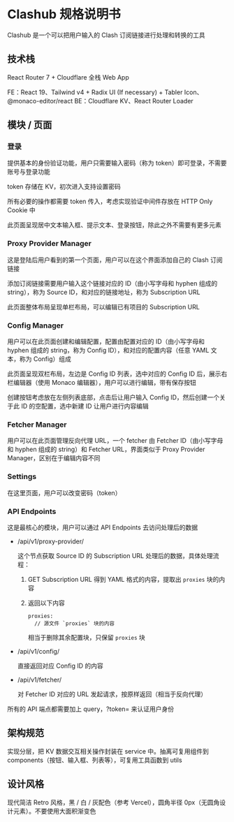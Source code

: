 # Clashub 规格说明书

Clashub 是一个可以把用户输入的 Clash 订阅链接进行处理和转换的工具

## 技术栈

React Router 7 + Cloudflare 全栈 Web App

FE：React 19、Tailwind v4 + Radix UI (If necessary) + Tabler Icon、@monaco-editor/react
BE：Cloudflare KV、React Router Loader

## 模块 / 页面

### 登录

提供基本的身份验证功能，用户只需要输入密码（称为 token）即可登录，不需要账号与登录功能

token 存储在 KV，初次进入支持设置密码

所有必要的操作都需要 token 传入，考虑实现验证中间件存放在 HTTP Only Cookie 中

此页面呈现居中文本输入框、提示文本、登录按钮，除此之外不需要有更多元素

### Proxy Provider Manager

这是登陆后用户看到的第一个页面，用户可以在这个界面添加自己的 Clash 订阅链接

添加订阅链接需要用户输入这个链接对应的 ID（由小写字母和 hyphen 组成的 string），称为 Source ID，和对应的链接地址，称为 Subscription URL

此页面整体布局呈现单栏布局，可以编辑已有项目的 Subscription URL

### Config Manager

用户可以在此页面创建和编辑配置，配置由配置对应的 ID（由小写字母和 hyphen 组成的 string，称为 Config ID），和对应的配置内容（任意 YAML 文本，称为 Config）组成

此页面呈现双栏布局，左边是 Config ID 列表，选中对应的 Config ID 后，展示右栏编辑器（使用 Monaco 编辑器），用户可以进行编辑，带有保存按钮

创建按钮考虑放在左侧列表底部，点击后让用户输入 Config ID，然后创建一个关于此 ID 的空配置，选中新建 ID 让用户进行内容编辑

### Fetcher Manager

用户可以在此页面管理反向代理 URL，一个 fetcher 由 Fetcher ID（由小写字母和 hyphen 组成的 string）和 Fetcher URL，界面类似于 Proxy Provider Manager，区别在于编辑内容不同

### Settings

在这里页面，用户可以改变密码（token）

### API Endpoints

这是最核心的模块，用户可以通过 API Endpoints 去访问处理后的数据

- /api/v1/proxy-provider/<Source ID>

  这个节点获取 Source ID 的 Subscription URL 处理后的数据，具体处理流程：
  1. GET Subscription URL 得到 YAML 格式的内容，提取出 `proxies` 块的内容
  2. 返回以下内容

     ```
     proxies:
       // 源文件 `proxies` 块的内容
     ```

     相当于删除其余配置块，只保留 `proxies` 块

- /api/v1/config/<Config ID>

  直接返回对应 Config ID 的内容

- /api/v1/fetcher/<Fetcher ID>

  对 Fetcher ID 对应的 URL 发起请求，按原样返回（相当于反向代理）

所有的 API 端点都需要加上 query，?token=<token> 来认证用户身份

## 架构规范

实现分层，把 KV 数据交互相关操作封装在 service 中。抽离可复用组件到 components（按钮、输入框、列表等），可复用工具函数到 utils

## 设计风格

现代简洁 Retro 风格，黑 / 白 / 灰配色（参考 Vercel），圆角半径 0px（无圆角设计元素）。不要使用大面积渐变色
